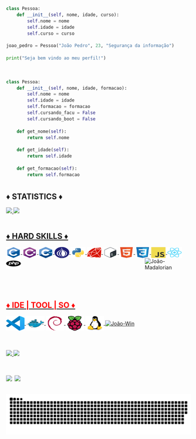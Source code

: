 ```python
class Pessoa:
    def __init__(self, nome, idade, curso):
        self.nome = nome
        self.idade = idade
        self.curso = curso

joao_pedro = Pessoa("João Pedro", 23, "Segurança da informação")

print("Seja bem vindo ao meu perfil!")




```
```python
class Pessoa:
    def __init__(self, nome, idade, formacao):
        self.nome = nome
        self.idade = idade
        self.formacao = formacao
        self.cursando_facu = False
        self.cursando_boot = False

    def get_nome(self):
        return self.nome

    def get_idade(self):
        return self.idade

    def get_formacao(self):
        return self.formacao


```
<h1></h1>
  <h2><b>♦ STATISTICS ♦</b></h2>
  <a href="https://github.com/joapedroo">
  <img height="150em" src="https://github-readme-stats.vercel.app/api?username=joapedroo&show_icons=true&theme=github_dark&include_all_commits=true&count_private=true"/>
  <img height="150em" src="https://github-readme-stats.vercel.app/api/top-langs/?username=joapedroo&layout=compact&langs_count=7&theme=github_dark"/>
</div>
<div style="display: inline_block"><br>
  <h2><b>♦ HARD SKILLS ♦</b></h2>
 <img align="center" alt="João-C" height="30" width="40" src="https://raw.githubusercontent.com/devicons/devicon/master/icons/c/c-original.svg">
 <img align="center" alt="João-Csharp" height="30" width="40" src="https://raw.githubusercontent.com/devicons/devicon/master/icons/csharp/csharp-original.svg">
 <img align="center" alt="João-C++" height="30" width="40" src="https://raw.githubusercontent.com/devicons/devicon/master/icons/cplusplus/cplusplus-original.svg">
 <img align="center" alt="João-Perl" height="30" width="40" src="https://raw.githubusercontent.com/devicons/devicon/master/icons/perl/perl-original.svg">
 <img align="center" alt="João-Python" height="30" width="40" src="https://raw.githubusercontent.com/devicons/devicon/master/icons/python/python-original.svg">     
 <img align="center" alt="João-Ruby" height="30" width="40" src="https://raw.githubusercontent.com/devicons/devicon/master/icons/ruby/ruby-plain.svg">
 <img align="center" alt="João-Bash" height="30" width="40" src="https://raw.githubusercontent.com/devicons/devicon/master/icons/bash/bash-original.svg">
 <img align="center" alt="João-HTML" height="30" width="40" src="https://raw.githubusercontent.com/devicons/devicon/master/icons/html5/html5-original.svg">
 <img align="center" alt="João-CSS" height="30" width="40" src="https://raw.githubusercontent.com/devicons/devicon/master/icons/css3/css3-original.svg">
 <img align="center" alt="João-JS" height="30" width="40" src="https://raw.githubusercontent.com/devicons/devicon/master/icons/javascript/javascript-original.svg">
 <img align="center" alt="João-React" height="30" width="40" src="https://raw.githubusercontent.com/devicons/devicon/master/icons/react/react-original.svg">
 <img align="center" alt="João-PHP" height="30" width="40" src="https://raw.githubusercontent.com/devicons/devicon/master/icons/php/php-plain.svg">
 <img align="right" alt="João-Madalorian" width="25%"  height="25%"src="https://c.tenor.com/rarynTvGJaUAAAAM/cicada3301-glitch.gif">
</div>
 <h1></h1>
<div style="display: inline_block border-style: solid}"><br>
  <h2 style="color:red" ><b>♦ IDE | TOOL | SO ♦ </b></h2>
  <img align="center" alt="João-vscode" height="40" width="50" src="https://raw.githubusercontent.com/devicons/devicon/master/icons/vscode/vscode-original.svg">
  <img align="center" alt="João-Docker" height="40" width="50" src="https://raw.githubusercontent.com/devicons/devicon/master/icons/docker/docker-original.svg">
  <img align="center" alt="João-Debian" height="40" width="50" src="https://raw.githubusercontent.com/devicons/devicon/master/icons/debian/debian-original.svg">
  <img align="center" alt="João-Raspberrypi" height="40" width="50" src="https://raw.githubusercontent.com/devicons/devicon/master/icons/raspberrypi/raspberrypi-original.svg">
  <img align="center" alt="João-Linux" height="40" width="50" src="https://raw.githubusercontent.com/devicons/devicon/master/icons/linux/linux-original.svg">
 <table>
  <img align="center" alt="João-Win" height="40" width="50" border="solid 1px" src="https://cdn.jsdelivr.net/gh/devicons/devicon/icons/windows8/windows8-original.svg">
  </table>
</div>
 <h1></h1>
 <div style="display: inline_block">
  <a href="https://github.com/joapedroo/Ramsonware">
  <img height="100em" src="https://github-readme-stats.vercel.app/api/pin/?username=joapedroo&repo=Ramsonware&theme=github_dark"/>
  <a href="https://github.com/joapedroo/Parsing-html">
  <img height="100em" src="https://github-readme-stats.vercel.app/api/pin/?username=joapedroo&repo=Parsing-html&theme=github_dark"/>
</div>
 <h1><h1>
<div> 
  <a href="https://www.instagram.com/" target="_blank"><img src="https://img.shields.io/badge/-Instagram-%23E4405F?style=for-the-badge&logo=instagram&logoColor=white" target="_blank"></a>
  <a href="https://www.linkedin.com/in/joapedroo/" target="_blank"><img src="https://img.shields.io/badge/-LinkedIn-%230077B5?style=for-the-badge&logo=linkedin&logoColor=white" target="_blank"></a> 
  
 ![Snake animation](https://github.com/joapedroo/joapedroo/blob/output/github-contribution-grid-snake.svg)
